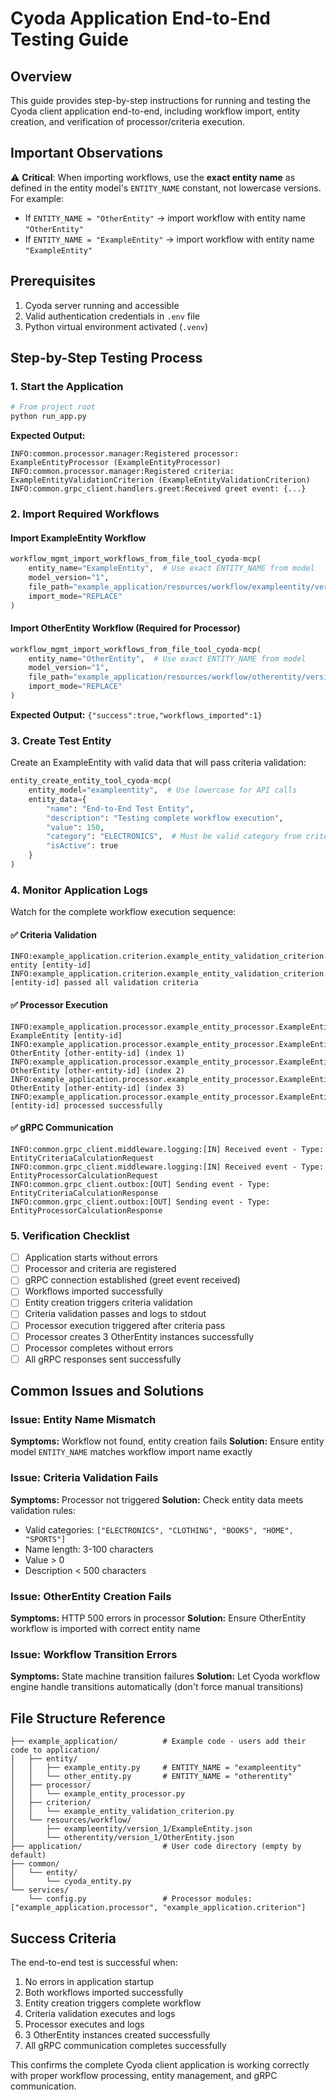 # Cyoda Application End-to-End Testing Guide

## Overview
This guide provides step-by-step instructions for running and testing the Cyoda client application end-to-end, including workflow import, entity creation, and verification of processor/criteria execution.

## Important Observations
⚠️ **Critical**: When importing workflows, use the **exact entity name** as defined in the entity model's `ENTITY_NAME` constant, not lowercase versions. For example:
- If `ENTITY_NAME = "OtherEntity"` → import workflow with entity name `"OtherEntity"`
- If `ENTITY_NAME = "ExampleEntity"` → import workflow with entity name `"ExampleEntity"`

## Prerequisites
1. Cyoda server running and accessible
2. Valid authentication credentials in `.env` file
3. Python virtual environment activated (`.venv`)

## Step-by-Step Testing Process

### 1. Start the Application
```bash
# From project root
python run_app.py
```

**Expected Output:**
```
INFO:common.processor.manager:Registered processor: ExampleEntityProcessor (ExampleEntityProcessor)
INFO:common.processor.manager:Registered criteria: ExampleEntityValidationCriterion (ExampleEntityValidationCriterion)
INFO:common.grpc_client.handlers.greet:Received greet event: {...}
```

### 2. Import Required Workflows

#### Import ExampleEntity Workflow
```python
workflow_mgmt_import_workflows_from_file_tool_cyoda-mcp(
    entity_name="ExampleEntity",  # Use exact ENTITY_NAME from model
    model_version="1",
    file_path="example_application/resources/workflow/exampleentity/version_1/ExampleEntity.json",
    import_mode="REPLACE"
)
```

#### Import OtherEntity Workflow (Required for Processor)
```python
workflow_mgmt_import_workflows_from_file_tool_cyoda-mcp(
    entity_name="OtherEntity",  # Use exact ENTITY_NAME from model
    model_version="1",
    file_path="example_application/resources/workflow/otherentity/version_1/OtherEntity.json",
    import_mode="REPLACE"
)
```

**Expected Output:** `{"success":true,"workflows_imported":1}`

### 3. Create Test Entity

Create an ExampleEntity with valid data that will pass criteria validation:

```python
entity_create_entity_tool_cyoda-mcp(
    entity_model="exampleentity",  # Use lowercase for API calls
    entity_data={
        "name": "End-to-End Test Entity",
        "description": "Testing complete workflow execution",
        "value": 150,
        "category": "ELECTRONICS",  # Must be valid category from criteria
        "isActive": true
    }
)
```

### 4. Monitor Application Logs

Watch for the complete workflow execution sequence:

#### ✅ Criteria Validation
```
INFO:example_application.criterion.example_entity_validation_criterion.ExampleEntityValidationCriterion:Validating entity [entity-id]
INFO:example_application.criterion.example_entity_validation_criterion.ExampleEntityValidationCriterion:Entity [entity-id] passed all validation criteria
```

#### ✅ Processor Execution
```
INFO:example_application.processor.example_entity_processor.ExampleEntityProcessor:Processing ExampleEntity [entity-id]
INFO:example_application.processor.example_entity_processor.ExampleEntityProcessor:Created OtherEntity [other-entity-id] (index 1)
INFO:example_application.processor.example_entity_processor.ExampleEntityProcessor:Created OtherEntity [other-entity-id] (index 2)
INFO:example_application.processor.example_entity_processor.ExampleEntityProcessor:Created OtherEntity [other-entity-id] (index 3)
INFO:example_application.processor.example_entity_processor.ExampleEntityProcessor:ExampleEntity [entity-id] processed successfully
```

#### ✅ gRPC Communication
```
INFO:common.grpc_client.middleware.logging:[IN] Received event - Type: EntityCriteriaCalculationRequest
INFO:common.grpc_client.middleware.logging:[IN] Received event - Type: EntityProcessorCalculationRequest
INFO:common.grpc_client.outbox:[OUT] Sending event - Type: EntityCriteriaCalculationResponse
INFO:common.grpc_client.outbox:[OUT] Sending event - Type: EntityProcessorCalculationResponse
```

### 5. Verification Checklist

- [ ] Application starts without errors
- [ ] Processor and criteria are registered
- [ ] gRPC connection established (greet event received)
- [ ] Workflows imported successfully
- [ ] Entity creation triggers criteria validation
- [ ] Criteria validation passes and logs to stdout
- [ ] Processor execution triggered after criteria pass
- [ ] Processor creates 3 OtherEntity instances successfully
- [ ] Processor completes without errors
- [ ] All gRPC responses sent successfully

## Common Issues and Solutions

### Issue: Entity Name Mismatch
**Symptoms:** Workflow not found, entity creation fails
**Solution:** Ensure entity model `ENTITY_NAME` matches workflow import name exactly

### Issue: Criteria Validation Fails
**Symptoms:** Processor not triggered
**Solution:** Check entity data meets validation rules:
- Valid categories: `["ELECTRONICS", "CLOTHING", "BOOKS", "HOME", "SPORTS"]`
- Name length: 3-100 characters
- Value > 0
- Description < 500 characters

### Issue: OtherEntity Creation Fails
**Symptoms:** HTTP 500 errors in processor
**Solution:** Ensure OtherEntity workflow is imported with correct entity name

### Issue: Workflow Transition Errors
**Symptoms:** State machine transition failures
**Solution:** Let Cyoda workflow engine handle transitions automatically (don't force manual transitions)

## File Structure Reference

```
├── example_application/          # Example code - users add their code to application/
│   ├── entity/
│   │   ├── example_entity.py     # ENTITY_NAME = "exampleentity"
│   │   └── other_entity.py       # ENTITY_NAME = "otherentity"
│   ├── processor/
│   │   └── example_entity_processor.py
│   ├── criterion/
│   │   └── example_entity_validation_criterion.py
│   └── resources/workflow/
│       ├── exampleentity/version_1/ExampleEntity.json
│       └── otherentity/version_1/OtherEntity.json
├── application/                  # User code directory (empty by default)
├── common/
│   └── entity/
│       └── cyoda_entity.py
└── services/
    └── config.py                 # Processor modules: ["example_application.processor", "example_application.criterion"]
```

## Success Criteria

The end-to-end test is successful when:
1. No errors in application startup
2. Both workflows imported successfully
3. Entity creation triggers complete workflow
4. Criteria validation executes and logs
5. Processor executes and logs
6. 3 OtherEntity instances created successfully
7. All gRPC communication completes successfully

This confirms the complete Cyoda client application is working correctly with proper workflow processing, entity management, and gRPC communication.
